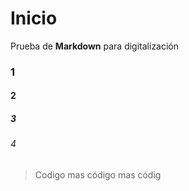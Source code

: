 # Inicio

Prueba de **Markdown** para digitalización

### 1
#### 2
##### 3
###### 4

> Codigo
> mas código
> mas códig
